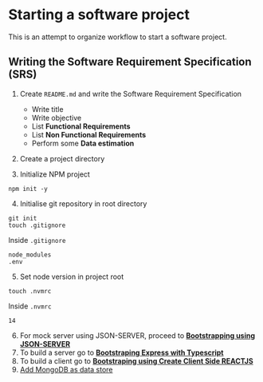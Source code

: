# Starting a software project
This is an attempt to organize workflow to start a software project.

## Writing the Software Requirement Specification (SRS)

1. Create `README.md` and write the Software Requirement Specification
    - Write title
    - Write objective
    - List <b>Functional Requirements</b>
    - List <b>Non Functional Requirements</b>
    - Perform some <b>Data estimation</b>
    
2. Create a project directory
3. Initialize NPM project
```shell 
npm init -y
```

4. Initialise git repository in root directory
```shell
git init
touch .gitignore
```
Inside `.gitignore`
```text
node_modules
.env
```
5. Set node version in project root
```shell
touch .nvmrc
```
Inside `.nvmrc`
```text
14
```
6. For mock server using JSON-SERVER, proceed to <b>[Bootstrapping using JSON-SERVER](https://github.com/t0mclaudio/bootstrapping-app/blob/master/initializing-JSON-SERVER.md)</b>
7. To build a server go to <b>[Bootstraping Express with Typescript](https://github.com/t0mclaudio/bootstrapping-app/blob/master/initializing-express-typescript.md)</b>
8. To build a client go to <b>[Bootstraping using Create Client Side REACTJS](https://github.com/t0mclaudio/starting-software-project/blob/master/create-client-side-react.md)</b>
9. [Add MongoDB as data store](https://github.com/t0mclaudio/starting-software-project/blob/master/adding-mongodb-as-data-store.md)
